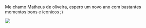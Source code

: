 Me chamo Matheus de oliveira, espero um novo ano com bastantes momentos bons e iconicos ;)

![](https://preview.redd.it/shrek-the-bodybuilder-v0-fwsilzv3c74c1.jpg?width=1024&format=pjpg&auto=webp&s=52c5402aeabb590f6b34a9610da03fb8a6815975)
